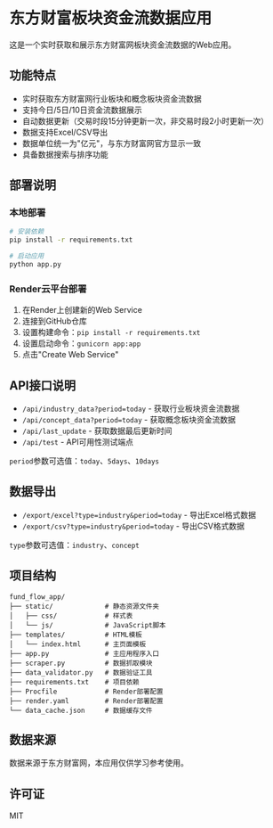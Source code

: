 # 东方财富板块资金流数据应用

这是一个实时获取和展示东方财富网板块资金流数据的Web应用。

## 功能特点

- 实时获取东方财富网行业板块和概念板块资金流数据
- 支持今日/5日/10日资金流数据展示
- 自动数据更新（交易时段15分钟更新一次，非交易时段2小时更新一次）
- 数据支持Excel/CSV导出
- 数据单位统一为"亿元"，与东方财富网官方显示一致
- 具备数据搜索与排序功能

## 部署说明

### 本地部署

```bash
# 安装依赖
pip install -r requirements.txt

# 启动应用
python app.py
```

### Render云平台部署

1. 在Render上创建新的Web Service
2. 连接到GitHub仓库
3. 设置构建命令：`pip install -r requirements.txt`
4. 设置启动命令：`gunicorn app:app`
5. 点击"Create Web Service"

## API接口说明

- `/api/industry_data?period=today` - 获取行业板块资金流数据
- `/api/concept_data?period=today` - 获取概念板块资金流数据
- `/api/last_update` - 获取数据最后更新时间
- `/api/test` - API可用性测试端点

`period`参数可选值：`today`、`5days`、`10days`

## 数据导出

- `/export/excel?type=industry&period=today` - 导出Excel格式数据
- `/export/csv?type=industry&period=today` - 导出CSV格式数据

`type`参数可选值：`industry`、`concept`

## 项目结构

```
fund_flow_app/
├── static/             # 静态资源文件夹
│   ├── css/            # 样式表
│   └── js/             # JavaScript脚本
├── templates/          # HTML模板
│   └── index.html      # 主页面模板
├── app.py              # 主应用程序入口
├── scraper.py          # 数据抓取模块
├── data_validator.py   # 数据验证工具
├── requirements.txt    # 项目依赖
├── Procfile            # Render部署配置
├── render.yaml         # Render部署配置
└── data_cache.json     # 数据缓存文件
```

## 数据来源

数据来源于东方财富网，本应用仅供学习参考使用。

## 许可证

MIT 